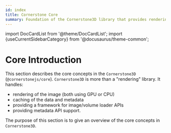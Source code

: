 ```yaml
---
id: index
title: Cornerstone Core
summary: Foundation of the Cornerstone3D library that provides rendering capabilities, data caching, image/volume loading, and metadata management for medical imaging applications
---
```


import DocCardList from '@theme/DocCardList';
import {useCurrentSidebarCategory} from '@docusaurus/theme-common';

# Core Introduction

This section describes the core concepts in the `Cornerstone3D` (`@cornerstonejs/core`).
`Cornerstone3D` is more than a "rendering" library. It handles:

- rendering of the image (both using GPU or CPU)
- caching of the data and metadata
- providing a framework for image/volume loader APIs
- providing metadata API support.

The purpose of this section is to give an overview of the core concepts in `Cornerstone3D`.

<DocCardList items={useCurrentSidebarCategory().items}/>
